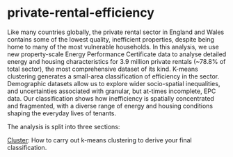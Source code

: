 # private-rental-efficiency
Like many countries globally, the private rental sector in England and Wales contains some of the lowest quality, inefficient properties, despite being home to many of the most vulnerable households. In this analysis, we use new property-scale Energy Performance Certificate data to analyse detailed energy and housing characteristics for 3.9 million private rentals (~78.8% of total sector), the most comprehensive dataset of its kind. K-means clustering generates a small-area classification of efficiency in the sector. Demographic datasets allow us to explore wider socio-spatial inequalities, and uncertainties associated with granular, but at-times incomplete, EPC data. Our classification shows how inefficiency is spatially concentrated and fragmented, with a diverse range of energy and housing conditions shaping the everyday lives of tenants. 

The analysis is split into three sections:

[Cluster](https://github.com/CaitHRobinson/private-rental-efficiency/tree/main/cluster): How to carry out k-means clustering to derive your final classification.
